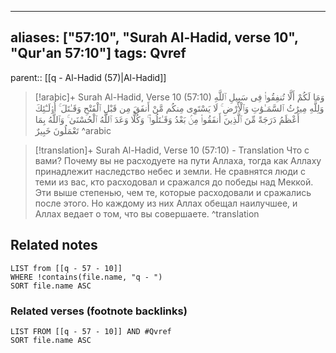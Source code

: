 
---
aliases: ["57:10", "Surah Al-Hadid, verse 10", "Qur'an 57:10"]
tags: Qvref
---

parent:: [[q - Al-Hadid (57)|Al-Hadid]]

> [!arabic]+ Surah Al-Hadid, Verse 10 (57:10)
> <span class="quran-arabic">وَمَا لَكُمْ أَلَّا تُنفِقُوا۟ فِى سَبِيلِ ٱللَّهِ وَلِلَّهِ مِيرَٰثُ ٱلسَّمَـٰوَٰتِ وَٱلْأَرْضِ ۚ لَا يَسْتَوِى مِنكُم مَّنْ أَنفَقَ مِن قَبْلِ ٱلْفَتْحِ وَقَـٰتَلَ ۚ أُو۟لَـٰٓئِكَ أَعْظَمُ دَرَجَةً مِّنَ ٱلَّذِينَ أَنفَقُوا۟ مِنۢ بَعْدُ وَقَـٰتَلُوا۟ ۚ وَكُلًّا وَعَدَ ٱللَّهُ ٱلْحُسْنَىٰ ۚ وَٱللَّهُ بِمَا تَعْمَلُونَ خَبِيرٌ</span>
^arabic

> [!translation]+ Surah Al-Hadid, Verse 10 (57:10) - Translation
> Что с вами? Почему вы не расходуете на пути Аллаха, тогда как Аллаху принадлежит наследство небес и земли. Не сравнятся люди с теми из вас, кто расходовал и сражался до победы над Меккой. Эти выше степенью, чем те, которые расходовали и сражались после этого. Но каждому из них Аллах обещал наилучшее, и Аллах ведает о том, что вы совершаете.
^translation



## Related notes
```dataview
LIST from [[q - 57 - 10]]
WHERE !contains(file.name, "q - ")
SORT file.name ASC
```

### Related verses (footnote backlinks)
```dataview
LIST FROM [[q - 57 - 10]] AND #Qvref
SORT file.name ASC
```

